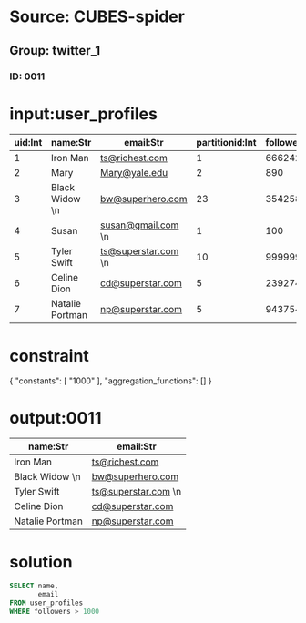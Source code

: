 # Source: CUBES-spider
## Group: twitter_1
### ID: 0011

# input:user_profiles

| uid:Int | name:Str | email:Str | partitionid:Int | followers:Int |
|---|---|---|---|---|
| 1 | Iron Man | ts@richest.com | 1 | 6662425 |
| 2 | Mary | Mary@yale.edu | 2 | 890 |
| 3 | Black Widow \n  | bw@superhero.com | 23 | 35425845 |
| 4 | Susan | susan@gmail.com \n  | 1 | 100 |
| 5 | Tyler Swift | ts@superstar.com \n  | 10 | 99999998 |
| 6 | Celine Dion | cd@superstar.com | 5 | 23927492 |
| 7 | Natalie Portman | np@superstar.com | 5 | 94375428 |

# constraint

{
  "constants": [
    "1000"
  ],
  "aggregation_functions": []
}

# output:0011

| name:Str | email:Str |
|---|---|
| Iron Man | ts@richest.com |
| Black Widow \n  | bw@superhero.com |
| Tyler Swift | ts@superstar.com \n  |
| Celine Dion | cd@superstar.com |
| Natalie Portman | np@superstar.com |

# solution

```sql
SELECT name,
       email
FROM user_profiles
WHERE followers > 1000
```
